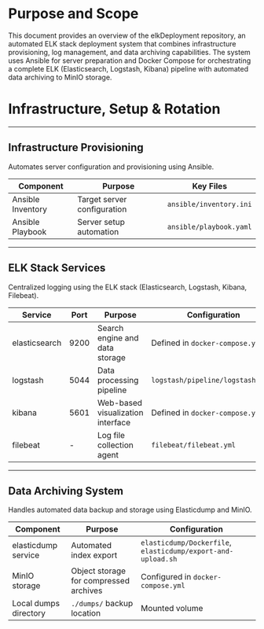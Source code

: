 
# Purpose and Scope
This document provides an overview of the elkDeployment repository, an automated ELK stack deployment system that combines infrastructure provisioning, log management, and data archiving capabilities. The system uses Ansible for server preparation and Docker Compose for orchestrating a complete ELK (Elasticsearch, Logstash, Kibana) pipeline with automated data archiving to MinIO storage.


# Infrastructure, Setup & Rotation

---

## Infrastructure Provisioning

Automates server configuration and provisioning using Ansible.

| Component           | Purpose                      | Key Files                |
|---------------------|------------------------------|--------------------------|
| Ansible Inventory   | Target server configuration  | `ansible/inventory.ini`  |
| Ansible Playbook    | Server setup automation      | `ansible/playbook.yaml`  |

---

## ELK Stack Services

Centralized logging using the ELK stack (Elasticsearch, Logstash, Kibana, Filebeat).

| Service       | Port  | Purpose                              | Configuration                     |
|---------------|-------|--------------------------------------|-----------------------------------|
| elasticsearch | 9200  | Search engine and data storage       | Defined in `docker-compose.yml`   |
| logstash      | 5044  | Data processing pipeline             | `logstash/pipeline/logstash.conf` |
| kibana        | 5601  | Web-based visualization interface    | Defined in `docker-compose.yml`   |
| filebeat      | -     | Log file collection agent            | `filebeat/filebeat.yml`           |

---

## Data Archiving System

Handles automated data backup and storage using Elasticdump and MinIO.

| Component            | Purpose                          | Configuration                                                |
|----------------------|----------------------------------|--------------------------------------------------------------|
| elasticdump service  | Automated index export           | `elasticdump/Dockerfile`, `elasticdump/export-and-upload.sh` |
| MinIO storage        | Object storage for compressed archives | Configured in `docker-compose.yml`                     |
| Local dumps directory| `./dumps/` backup location        | Mounted volume                                              |


